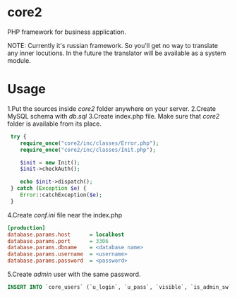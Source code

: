 core2
=====
PHP framework for business application.

NOTE: Currently it's russian framework. So you'll get no way to translate any inner locutions. In the future the translator will be available as a system module.

Usage
=====
1.Put the sources inside *core2* folder anywhere on your server.
2.Create MySQL schema with *db.sql*
3.Create index.php file. Make sure that *core2* folder is available from its place.
```php
 try {
 	require_once("core2/inc/classes/Error.php");
 	require_once("core2/inc/classes/Init.php");

 	$init = new Init();
 	$init->checkAuth();

 	echo $init->dispatch();
 } catch (Exception $e) {
 	Error::catchException($e);
 }
```
4.Create *conf.ini* file near the index.php
```ini
[production]
database.params.host      = localhost
database.params.port      = 3306
database.params.dbname    = <database name>
database.params.username  = <username>
database.params.password  = <password>
```
5.Create *admin* user with the same password.
```sql
INSERT INTO `core_users` (`u_login`, `u_pass`, `visible`, `is_admin_sw`) VALUES ('admin', 'ad7123ebca969de21e49c12a7d69ce25', 'Y', 'Y');
 ```
